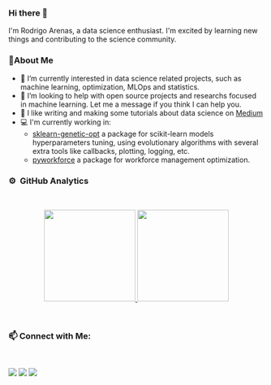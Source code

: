 ### Hi there 👋

I'm Rodrigo Arenas, a data science enthusiast. I'm excited by learning new things and contributing to the science community.

### :rocket:About Me

- 🔭 I’m currently interested in data science related projects, such as machine learning, optimization, MLOps and statistics.
- :raised_back_of_hand: I’m looking to help with open source projects and researchs focused in machine learning. Let me a message if you think I can help you.
- :pencil: I like writing and making some tutorials about data science on [Medium](https://rodrigo-arenas.medium.com/)
- :computer: I'm currently working in:
  - [sklearn-genetic-opt](https://github.com/rodrigo-arenas/Sklearn-genetic-opt) a package for scikit-learn models hyperparameters tuning, using evolutionary algorithms with several extra tools like callbacks, plotting, logging, etc.
  -  [pyworkforce](https://github.com/rodrigo-arenas/pyworkforce) a package for workforce management optimization.
  


### ⚙️ &nbsp;GitHub Analytics
<br />
<p align="center">
<a href="https://github.com/rodrigo-arenas">
  <img height="180em" src="https://github-readme-stats-rodrigo-arenas.vercel.app/api?username=rodrigo-arenas&show_icons=true&include_all_commits=true&hide_title=true"/>
  <img height="180em" src="https://github-readme-stats-rodrigo-arenas.vercel.app/api/top-langs/?username=rodrigo-arenas&layout=compact&langs_count=6&hide_title=true"/>
</a>
</p>
<br />


###  :mailbox: Connect with Me:
<br />

<p align="center">

<a href="https://co.linkedin.com/in/rodrigo-arenas-gomez"><img src="https://img.shields.io/badge/-Rodrigo%20Arenas-0077B5?style=flat&logo=Linkedin&logoColor=white"/></a>
<a href="mailto:rodrigo.arenas456@gmail.com"><img src="https://img.shields.io/badge/-rodrigo.arenas456@gmail.com-D14836?style=flat&logo=Gmail&logoColor=white"/></a>
<a href="https://rodrigo-arenas.medium.com/"><img src="https://img.shields.io/badge/-rodrigo%20arenas-05122A?style=flat&logo=medium&logoColor=white"/></a>

<!--
**rodrigo-arenas/rodrigo-arenas** is a ✨ _special_ ✨ repository because its `README.md` (this file) appears on your GitHub profile.

Here are some ideas to get you started:

- 🔭 I’m currently working on my firs
- 🌱 I’m currently learning ...
- 👯 I’m looking to collaborate on ...
- 🤔 I’m looking for help with ...
- 💬 Ask me about ...
- 📫 How to reach me: ...
- 😄 Pronouns: ...
- ⚡ Fun fact: ...
-->
